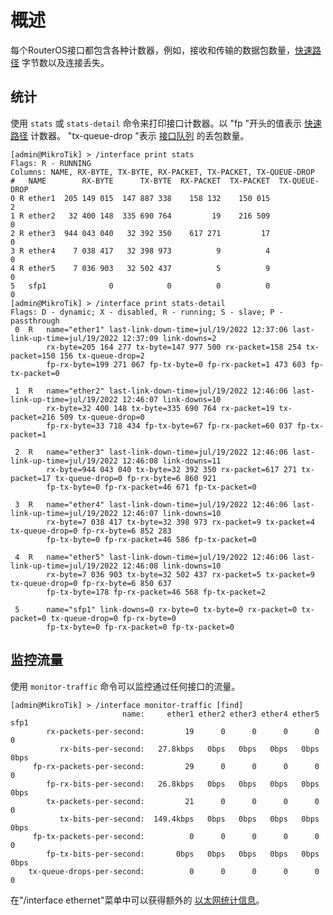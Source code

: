 # 概述

每个RouterOS接口都包含各种计数器，例如，接收和传输的数据包数量，[快速路径](https://help.mikrotik.com/docs/display/ROS/Packet+Flow+in+RouterOS#PacketFlowinRouterOS-FastPath) 字节数以及连接丢失。

## 统计

使用 `stats` 或 `stats-detail` 命令来打印接口计数器。以 "fp "开头的值表示 [快速路径](https://help.mikrotik.com/docs/display/ROS/Packet+Flow+in+RouterOS#PacketFlowinRouterOS-FastPath) 计数器。 "tx-queue-drop "表示 [接口队列](https://help.mikrotik.com/docs/display/ROS/Queues#Queues-InterfaceQueue) 的丢包数量。

```shell
[admin@MikroTik] > /interface print stats
Flags: R - RUNNING
Columns: NAME, RX-BYTE, TX-BYTE, RX-PACKET, TX-PACKET, TX-QUEUE-DROP
#   NAME        RX-BYTE      TX-BYTE  RX-PACKET  TX-PACKET  TX-QUEUE-DROP
0 R ether1  205 149 015  147 887 338    158 132    150 015              2
1 R ether2   32 400 148  335 690 764         19    216 509              0
2 R ether3  944 043 040   32 392 350    617 271         17              0
3 R ether4    7 038 417   32 398 973          9          4              0
4 R ether5    7 036 903   32 502 437          5          9              0
5   sfp1              0            0          0          0              0
[admin@MikroTik] > /interface print stats-detail
Flags: D - dynamic; X - disabled, R - running; S - slave; P - passthrough
 0  R   name="ether1" last-link-down-time=jul/19/2022 12:37:06 last-link-up-time=jul/19/2022 12:37:09 link-downs=2
        rx-byte=205 164 277 tx-byte=147 977 500 rx-packet=158 254 tx-packet=150 156 tx-queue-drop=2
        fp-rx-byte=199 271 067 fp-tx-byte=0 fp-rx-packet=1 473 603 fp-tx-packet=0
 
 1  R   name="ether2" last-link-down-time=jul/19/2022 12:46:06 last-link-up-time=jul/19/2022 12:46:07 link-downs=10
        rx-byte=32 400 148 tx-byte=335 690 764 rx-packet=19 tx-packet=216 509 tx-queue-drop=0
        fp-rx-byte=33 718 434 fp-tx-byte=67 fp-rx-packet=60 037 fp-tx-packet=1
 
 2  R   name="ether3" last-link-down-time=jul/19/2022 12:46:06 last-link-up-time=jul/19/2022 12:46:08 link-downs=11
        rx-byte=944 043 040 tx-byte=32 392 350 rx-packet=617 271 tx-packet=17 tx-queue-drop=0 fp-rx-byte=6 860 921
        fp-tx-byte=0 fp-rx-packet=46 671 fp-tx-packet=0
 
 3  R   name="ether4" last-link-down-time=jul/19/2022 12:46:06 last-link-up-time=jul/19/2022 12:46:07 link-downs=10
        rx-byte=7 038 417 tx-byte=32 398 973 rx-packet=9 tx-packet=4 tx-queue-drop=0 fp-rx-byte=6 852 283
        fp-tx-byte=0 fp-rx-packet=46 586 fp-tx-packet=0
 
 4  R   name="ether5" last-link-down-time=jul/19/2022 12:46:06 last-link-up-time=jul/19/2022 12:46:08 link-downs=10
        rx-byte=7 036 903 tx-byte=32 502 437 rx-packet=5 tx-packet=9 tx-queue-drop=0 fp-rx-byte=6 850 637
        fp-tx-byte=178 fp-rx-packet=46 568 fp-tx-packet=2
 
 5      name="sfp1" link-downs=0 rx-byte=0 tx-byte=0 rx-packet=0 tx-packet=0 tx-queue-drop=0 fp-rx-byte=0
        fp-tx-byte=0 fp-rx-packet=0 fp-tx-packet=0
```

## 监控流量

使用 `monitor-traffic` 命令可以监控通过任何接口的流量。

```shell
[admin@MikroTik] > /interface monitor-traffic [find]
                         name:     ether1 ether2 ether3 ether4 ether5 sfp1
        rx-packets-per-second:         19      0      0      0      0    0
           rx-bits-per-second:   27.8kbps   0bps   0bps   0bps   0bps 0bps
     fp-rx-packets-per-second:         29      0      0      0      0    0
        fp-rx-bits-per-second:   26.8kbps   0bps   0bps   0bps   0bps 0bps
        tx-packets-per-second:         21      0      0      0      0    0
           tx-bits-per-second:  149.4kbps   0bps   0bps   0bps   0bps 0bps
     fp-tx-packets-per-second:          0      0      0      0      0    0
        fp-tx-bits-per-second:       0bps   0bps   0bps   0bps   0bps 0bps
    tx-queue-drops-per-second:          0      0      0      0      0    0
```

在"/interface ethernet"菜单中可以获得额外的 [以太网统计信息](https://help.mikrotik.com/docs/display/ROS/Ethernet#Ethernet-Stats)。
